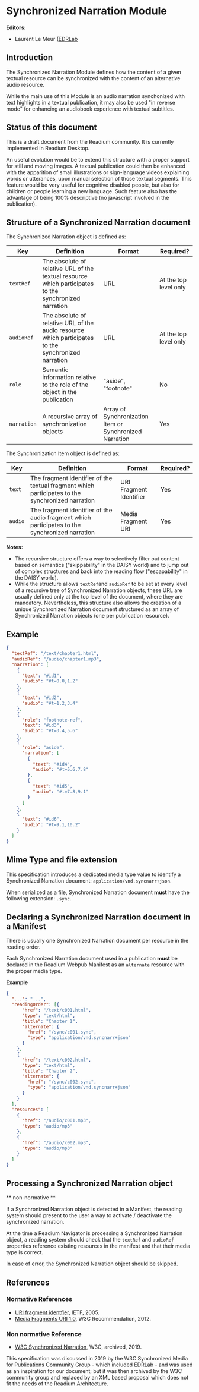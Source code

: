 # Synchronized Narration Module

**Editors:**

* Laurent Le Meur ([EDRLab](https://www.edrlab.org)

## Introduction

The Synchronized Narration Module defines how the content of a given textual resource can be synchronized with the content of an alternative audio resource. 

While the main use of this Module is an audio narration synchonized with text highlights in a textual publication, it may also be used "in reverse mode" for enhancing an audiobook experience with textual subtitles.

## Status of this document

This is a draft document from the Readium community. It is currently implemented in Readium Desktop.

An useful evolution would be to extend this structure with a proper support for still and moving images. A textual publication could then be enhanced with the apparition of small illustrations or sign-language videos explaining words or utterances, upon manual selection of those textual segments. This feature would be very useful for cognitive disabled people, but also for children or people learning a new language. Such feature also has the advantage of being 100% descriptive (no javascript involved in the publication).


## Structure of a Synchronized Narration document

The Synchronized Narration object is defined as:

| Key  | Definition | Format | Required? |
| ---- | -----------| -------| ----------|
| `textRef`   |  The absolute of relative URL of the textual resource which participates to the synchronized narration | URL | At the top level only |
| `audioRef`  |  The absolute of relative URL of the audio resource which participates to the synchronized narration | URL | At the top level only |
| `role`      | Semantic information relative to the role of the object in the publication | "aside", "footnote" | No |
| `narration` | A recursive array of synchronization objects | Array of Synchronization Item or Synchronized Narration | Yes |

The Synchronization Item object is defined as:

| Key  | Definition | Format | Required? |
| ---- | -----------| -------| ----------|
| `text`  | The fragment identifier of the textual fragment which participates to the synchronized narration | URI Fragment Identifier | Yes |
| `audio` | The fragment identifier of the audio fragment which participates to the synchronized narration | Media Fragment URI | Yes |

**Notes:**

- The recursive structure offers a way to selectively filter out content based on semantics ("skippability" in the DAISY world) and to jump out of complex structures and back into the reading flow ("escapability" in the DAISY world).
- While the structure allows `textRef`and `audioRef` to be set at every level of a recursive tree of Synchronized Narration objects, these URL are usually defined only at the top level of the document, where they are mandatory. Nevertheless, this structure also allows the creation of a unique Synchronized Narration document structured as an array of Synchronized Narration objects (one per publication resource).

## Example

```json
{
  "textRef": "/text/chapter1.html",
  "audioRef": "/audio/chapter1.mp3",
  "narration": [
    {
      "text": "#id1",
      "audio": "#t=0.0,1.2"
    },
    {
      "text": "#id2",
      "audio": "#t=1.2,3.4"
    },
    {
      "role": "footnote-ref",
      "text": "#id3",
      "audio": "#t=3.4,5.6"
    },
    {
      "role": "aside",
      "narration": [
        {
          "text": "#id4",
          "audio": "#t=5.6,7.8"
        },
        {
          "text": "#id5",
          "audio": "#t=7.8,9.1"
        }
      ]
    },
    {
      "text": "#id6",
      "audio": "#t=9.1,10.2"
    }
  ]
}
```

## Mime Type and file extension

This specification introduces a dedicated media type value to identify a Synchronized Narration document: `application/vnd.syncnarr+json`.

When serialized as a file, Synchronized Narration document <strong class="rfc">must</strong> have the following extension: `.sync`. 

## Declaring a Synchronized Narration document in a Manifest

There is usually one Synchronized Narration document per resource in the reading order. 

Each Synchronized Narration document used in a publication <strong class="rfc">must</strong> be declared in the Readium Webpub Manifest as an `alternate` resource with the proper media type. 

**Example** 

```json
{
  "...": "...",  
  "readingOrder": [{
      "href": "/text/c001.html", 
      "type": "text/html", 
      "title": "Chapter 1",
      "alternate": {
        "href": "/sync/c001.sync",
        "type": "application/vnd.syncnarr+json"
      }
    }, 
    { 
      "href": "/text/c002.html", 
      "type": "text/html", 
      "title": "Chapter 2",
      "alternate": {
        "href": "/sync/c002.sync",
        "type": "application/vnd.syncnarr+json"
      }
    }
  ],
  "resources": [
    { 
      "href": "/audio/c001.mp3", 
      "type": "audio/mp3"
    },
    { 
      "href": "/audio/c002.mp3", 
      "type": "audio/mp3"
    }
  ]
}
```

## Processing a Synchronized Narration object

** non-normative **

If a Synchronized Narration object is detected in a Manifest, the reading system should present to the user a way to activate / deactivate the synchronized narration.

At the time a Readium Navigator is processing a Synchronized Narration object, a reading system should check that the `textRef` and `audioRef` properties reference existing resources in the manifest and that their media type is correct. 

In case of error, the Synchronized Narration object should be skipped. 

## References

### Normative References

- [URI fragment identfier](https://www.ietf.org/rfc/rfc3986.txt), IETF, 2005.
- [Media Fragments URI 1.0](https://www.w3.org/TR/media-frags/), W3C Recommendation, 2012.

### Non normative Reference

- [W3C Synchronized Narration](https://w3c.github.io/sync-media-pub/archived/synchronized-narration.html), W3C, archived, 2019. 

This specification was discussed in 2019 by the W3C Synchronized Media for Publications Community Group - which included EDRLab - and was used as an inspiration for our document; but it was then archived by the W3C community group and replaced by an XML based proposal which does not fit the needs of the Readium Architecture. 

